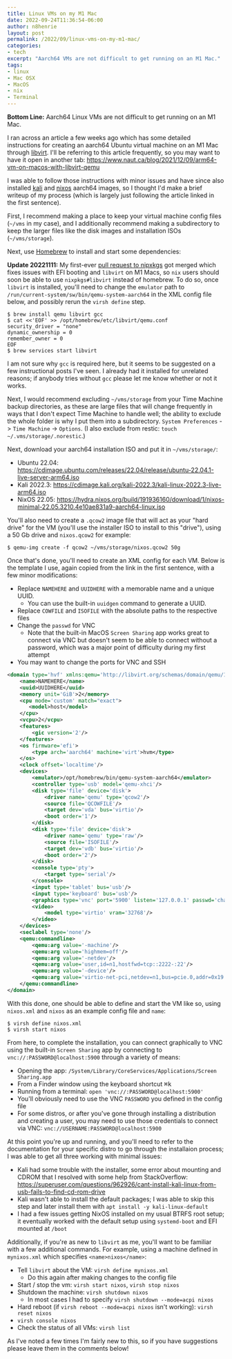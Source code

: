 ```yaml
---
title: Linux VMs on my M1 Mac
date: 2022-09-24T11:36:54-06:00
author: n8henrie
layout: post
permalink: /2022/09/linux-vms-on-my-m1-mac/
categories:
- tech
excerpt: "Aarch64 VMs are not difficult to get running on an M1 Mac."
tags:
- linux
- Mac OSX
- MacOS
- nix
- Terminal
---
```

**Bottom Line:** Aarch64 Linux VMs are not difficult to get running on an M1 Mac.
<!--more-->

I ran across an article a few weeks ago which has some detailed instructions
for creating an aarch64 Ubuntu virtual machine on an M1 Mac through
[libvirt][1]. I'll be referring to this article frequently, so you may want to
have it open in another tab: <https://www.naut.ca/blog/2021/12/09/arm64-vm-on-macos-with-libvirt-qemu>

I was able to follow those instructions with minor issues and have since also
installed [kali][kali] and [nixos][nixos] aarch64 images, so I thought I'd make
a brief writeup of my process (which is largely just following the article
linked in the first sentence).

First, I recommend making a place to keep your virtual machine config files
(`~/vms` in my case), and I additionally recommend making a subdirectory to
keep the larger files like the disk images and installation ISOs
(`~/vms/storage`).

Next, use [Homebrew](https://brew.sh/) to install and start some dependencies:

**Update 20221111:** My first-ever [pull request to
nipxkgs](https://github.com/NixOS/nixpkgs/pull/200106#event-7787673955) got
merged which fixes issues with EFI booting and `libvirt` on M1 Macs, so `nix`
users should soon be able to use `nixpkgs#libvirt` instead of homebrew. To do
so, once `libvirt` is installed, you'll need to change the `emulator` path to
`/run/current-system/sw/bin/qemu-system-aarch64` in the XML config file below,
and possibly rerun the `virsh define` step.

```console
$ brew install qemu libvirt gcc
$ cat <<'EOF' >> /opt/homebrew/etc/libvirt/qemu.conf
security_driver = "none"
dynamic_ownership = 0
remember_owner = 0
EOF
$ brew services start libvirt
```

I am not sure why `gcc` is required here, but it seems to be suggested on a few
instructional posts I've seen. I already had it installed for unrelated
reasons; if anybody tries without `gcc` please let me know whether or not it
works.

Next, I would recommend excluding `~/vms/storage` from your Time Machine backup
directories, as these are large files that will change frequently in ways that
I don't expect Time Machine to handle well; the ability to exclude the whole
folder is why I put them into a subdirectory. `System Preferences` -> `Time
Machine` -> `Options`. (I also exclude from restic: `touch
~/.vms/storage/.norestic`.)

Next, download your aarch64 installation ISO and put it in `~/vms/storage/`:

- Ubuntu 22.04: <https://cdimage.ubuntu.com/releases/22.04/release/ubuntu-22.04.1-live-server-arm64.iso>
- Kali 2022.3: <https://cdimage.kali.org/kali-2022.3/kali-linux-2022.3-live-arm64.iso>
- NixOS 22.05: <https://hydra.nixos.org/build/191936160/download/1/nixos-minimal-22.05.3210.4e10ae831a9-aarch64-linux.iso>

You'll also need to create a `.qcow2` image file that will act as your "hard
drive" for the VM (you'll use the installer ISO to install to this "drive"),
using a 50 Gb drive and `nixos.qcow2` for example:

```console
$ qemu-img create -f qcow2 ~/vms/storage/nixos.qcow2 50g
```

Once that's done, you'll need to create an XML config for each VM. Below is the
template I use, again copied from the link in the first sentence, with a few
minor modifications:

- Replace `NAMEHERE` and `UUIDHERE` with a memorable name and a unique UUID.
    - You can use the built-in `uuidgen` command to generate a UUID.
- Replace `COWFILE` and `ISOFILE` with the absolute paths to the respective
  files
- Change the `passwd` for VNC
    - Note that the built-in MacOS `Screen Sharing` app works great to connect
      via VNC but doesn't seem to be able to connect without a password, which
      was a major point of difficulty during my first attempt
- You may want to change the ports for VNC and SSH

```xml
<domain type='hvf' xmlns:qemu='http://libvirt.org/schemas/domain/qemu/1.0'>
    <name>NAMEHERE</name>
    <uuid>UUIDHERE</uuid>
    <memory unit='GiB'>2</memory>
    <cpu mode='custom' match="exact">
       <model>host</model>
    </cpu>
    <vcpu>2</vcpu>
    <features>
        <gic version='2'/>
    </features>
    <os firmware='efi'>
        <type arch='aarch64' machine='virt'>hvm</type>
    </os>
    <clock offset='localtime'/>
    <devices>
        <emulator>/opt/homebrew/bin/qemu-system-aarch64</emulator>
        <controller type='usb' model='qemu-xhci'/>
        <disk type='file' device='disk'>
            <driver name='qemu' type='qcow2'/>
            <source file='QCOWFILE'/>
            <target dev='vda' bus='virtio'/>
            <boot order='1'/>
        </disk>
        <disk type='file' device='disk'>
            <driver name='qemu' type='raw'/>
            <source file='ISOFILE'/>
            <target dev='vdb' bus='virtio'/>
            <boot order='2'/>
        </disk>
        <console type='pty'>
            <target type='serial'/>
        </console>
        <input type='tablet' bus='usb'/>
        <input type='keyboard' bus='usb'/>
        <graphics type='vnc' port='5900' listen='127.0.0.1' passwd='changeme'/>
        <video>
            <model type='virtio' vram='32768'/>
        </video>
    </devices>
    <seclabel type='none'/>
    <qemu:commandline>
        <qemu:arg value='-machine'/>
        <qemu:arg value='highmem=off'/>
        <qemu:arg value='-netdev'/>
        <qemu:arg value='user,id=n1,hostfwd=tcp::2222-:22'/>
        <qemu:arg value='-device'/>
        <qemu:arg value='virtio-net-pci,netdev=n1,bus=pcie.0,addr=0x19'/>
    </qemu:commandline>
</domain>
```

With this done, one should be able to define and start the VM like so, using
`nixos.xml` and `nixos` as an example config file and `name`:

```console
$ virsh define nixos.xml
$ virsh start nixos
```

From here, to complete the installation, you can connect graphically to VNC
using the built-in `Screen Sharing` app by connecting to
`vnc://:PASSWORD@localhost:5900` through a variety of means:

- Opening the app: `/System/Library/CoreServices/Applications/Screen
  Sharing.app`
- From a Finder window using the keyboard shortcut <kbd>⌘</kbd><kbd>k</kbd>
- Running from a terminal: `open 'vnc://:PASSWORD@localhost:5900'`
- You'll obviously need to use the VNC `PASSWORD` you defined in the config
  file
- For some distros, or after you've gone through installing a distribution and
  creating a user, you may need to use those credentials to connect via VNC:
  `vnc://USERNAME:PASSWORD@localhost:5900`

At this point you're up and running, and you'll need to refer to the
documentation for your specific distro to go through the installaion process; I
was able to get all three working with minimal issues:

- Kali had some trouble with the installer, some error about mounting and CDROM
  that I resolved with some help from StackOverflow:
  <https://superuser.com/questions/962926/cant-install-kali-linux-from-usb-fails-to-find-cd-rom-drive>
- Kali wasn't able to install the default packages; I was able to skip this
  step and later install them with `apt install -y kali-linux-default`
- I had a few issues getting NixOS installed on my usual BTRFS root setup; it
  eventually worked with the default setup using `systemd-boot` and EFI mounted
  at `/boot`

Additionally, if you're as new to `libvirt` as me, you'll want to be familiar
with a few additional commands. For example, using a machine defined in
`mynixos.xml` which specifies `<name>nixos</name>`:

- Tell `libvirt` about the VM: `virsh define mynixos.xml`
    - Do this again after making changes to the config file
- Start / stop the vm: `virsh start nixos`, `virsh stop nixos`
- Shutdown the machine: `virsh shutdown nixos`
    - In most cases I had to specify `virsh shutdown --mode=acpi nixos`
- Hard reboot (if `virsh reboot --mode=acpi nixos` isn't working): `virsh reset
  nixos`
- `virsh console nixos`
- Check the status of all VMs: `virsh list`

As I've noted a few times I'm fairly new to this, so if you have suggestions
please leave them in the comments below!

[0]: https://www.naut.ca/blog/2021/12/09/arm64-vm-on-macos-with-libvirt-qemu
[1]: https://libvirt.org/
[kali]: https://www.kali.org/
[nixos]: https://nixos.org/
